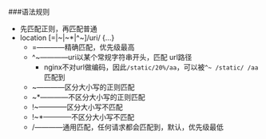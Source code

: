 ###语法规则
- 先匹配正则，再匹配普通
- location [=|~|~*|^~]/uri/ {...}
    + =————精确匹配，优先级最高
    + ^~————uri以某个常规字符串开头，匹配 url路径
        * nginx不对url做编码，因此`/static/20%/aa`，可以被`^~ /static/ /aa`匹配到
    + ~————区分大小写的正则匹配
    + ~*————不区分大小写的正则匹配
    + !~————区分大小写不匹配
    + !~*————不区分大小写不匹配
    + /————通用匹配，任何请求都会匹配到，默认，优先级最低